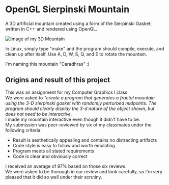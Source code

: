 OpenGL Sierpinski Mountain
========================

A 3D artificial mountain created using a form of the Sierpinski Gasket; written in C++ and rendered using OpenGL.

![Image of my 3D Mountain](http://www.jessevictors.com/images/Sierpinski_Mountain.jpg "The mountain is different every time, but this is an example of what it looks like")

In Linux, simply type "make" and the program should compile, execute, and clean up after itself.
Use A, D, W, S, Q, and E to rotate the mountain.

I'm naming this mountain "Caradhras" :)

Origins and result of this project
----------------------------------
This was an assignment for my Computer Graphics I class.<br>
We were asked to <i>"create a program that generates a fractal mountain using the 3-D sierpinski gasket with randomly perturbed midpoints.  The program should clearly display the 3-d nature of the object shown, but does not need to be interactive.</i><br>
I made my mountain interactive even though it didn't have to be.<br>
My submission was peer-reviewed by six of my classmates under the following criteria:
+ Result is aesthetically appealing and contains no distracting artifacts
+ Code style is easy to follow and worth emulating
+ Program meets all stated requirements
+ Code is clear and obviously correct

I received an average of 97% based on those six reviews.<br>
We were asked to be thorough in our review and look carefully, so I'm very pleased that it did so well under their scrutiny.
